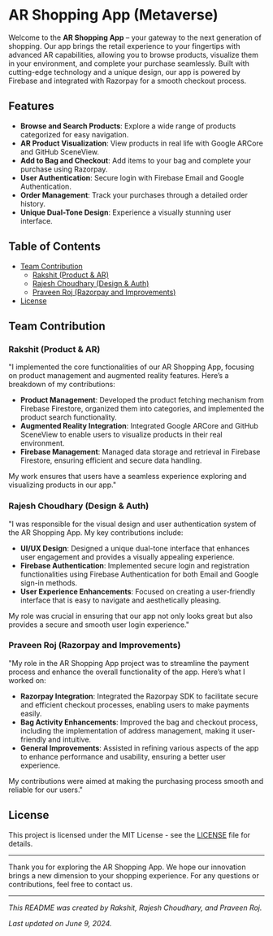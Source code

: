 # AR Shopping App (Metaverse)

Welcome to the **AR Shopping App** – your gateway to the next generation of shopping. Our app brings the retail experience to your fingertips with advanced AR capabilities, allowing you to browse products, visualize them in your environment, and complete your purchase seamlessly. Built with cutting-edge technology and a unique design, our app is powered by Firebase and integrated with Razorpay for a smooth checkout process.

## Features

- **Browse and Search Products**: Explore a wide range of products categorized for easy navigation.
- **AR Product Visualization**: View products in real life with Google ARCore and GitHub SceneView.
- **Add to Bag and Checkout**: Add items to your bag and complete your purchase using Razorpay.
- **User Authentication**: Secure login with Firebase Email and Google Authentication.
- **Order Management**: Track your purchases through a detailed order history.
- **Unique Dual-Tone Design**: Experience a visually stunning user interface.

## Table of Contents

- [Team Contribution](#team-contribution)
  - [Rakshit (Product & AR)](#rakshit-product--ar)
  - [Rajesh Choudhary (Design & Auth)](#rajesh-choudhary-design--auth)
  - [Praveen Roj (Razorpay and Improvements)](#praveen-roj-razorpay-and-improvements)
- [License](#license)

## Team Contribution

### Rakshit (Product & AR)

"I implemented the core functionalities of our AR Shopping App, focusing on product management and augmented reality features. Here’s a breakdown of my contributions:

- **Product Management**: Developed the product fetching mechanism from Firebase Firestore, organized them into categories, and implemented the product search functionality.
- **Augmented Reality Integration**: Integrated Google ARCore and GitHub SceneView to enable users to visualize products in their real environment.
- **Firebase Management**: Managed data storage and retrieval in Firebase Firestore, ensuring efficient and secure data handling.

My work ensures that users have a seamless experience exploring and visualizing products in our app."

### Rajesh Choudhary (Design & Auth)

"I was responsible for the visual design and user authentication system of the AR Shopping App. My key contributions include:

- **UI/UX Design**: Designed a unique dual-tone interface that enhances user engagement and provides a visually appealing experience.
- **Firebase Authentication**: Implemented secure login and registration functionalities using Firebase Authentication for both Email and Google sign-in methods.
- **User Experience Enhancements**: Focused on creating a user-friendly interface that is easy to navigate and aesthetically pleasing.

My role was crucial in ensuring that our app not only looks great but also provides a secure and smooth user login experience."

### Praveen Roj (Razorpay and Improvements)

"My role in the AR Shopping App project was to streamline the payment process and enhance the overall functionality of the app. Here’s what I worked on:

- **Razorpay Integration**: Integrated the Razorpay SDK to facilitate secure and efficient checkout processes, enabling users to make payments easily.
- **Bag Activity Enhancements**: Improved the bag and checkout process, including the implementation of address management, making it user-friendly and intuitive.
- **General Improvements**: Assisted in refining various aspects of the app to enhance performance and usability, ensuring a better user experience.

My contributions were aimed at making the purchasing process smooth and reliable for our users."

## License

This project is licensed under the MIT License - see the [LICENSE](LICENSE) file for details.

---

Thank you for exploring the AR Shopping App. We hope our innovation brings a new dimension to your shopping experience. For any questions or contributions, feel free to contact us.

---

*This README was created by Rakshit, Rajesh Choudhary, and Praveen Roj.*

*Last updated on June 9, 2024.*
